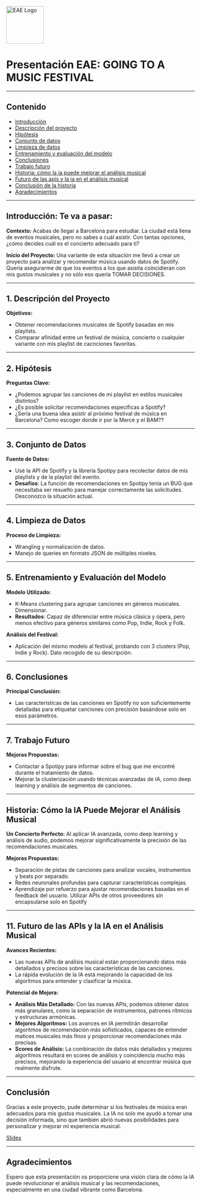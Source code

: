 <img src="https://www.eaebarcelona.com/sites/eae.bcn/themes/custom/eae_mad/logo.webp" alt="EAE Logo" width="100"/>

# Presentación EAE: GOING TO A MUSIC FESTIVAL

---

## Contenido
- [Introducción](#introducción)
- [Descripción del proyecto](#descripción-del-proyecto)
- [Hipótesis](#hipótesis)
- [Conjunto de datos](#conjunto-de-datos)
- [Limpieza de datos](#limpieza-de-datos)
- [Entrenamiento y evaluación del modelo](#entrenamiento-y-evaluación-del-modelo)
- [Conclusiones](#conclusiones)
- [Trabajo futuro](#trabajo-futuro)
- [Historia: cómo la ia puede mejorar el análisis musical](#historia-cómo-la-ia-puede-mejorar-el-análisis-musical)
- [Futuro de las apis y la ia en el análisis musical](#futuro-de-las-apis-y-la-ia-en-el-análisis-musical)
- [Conclusión de la historia](#conclusión-de-la-historia)
- [Agradecimientos](#agradecimientos)


---

<a name="introducción"></a>
## Introducción: Te va a pasar:

**Contexto:**
Acabas de llegar a Barcelona para estudiar. La ciudad está llena de eventos musicales, pero no sabes a cuál asistir. Con tantas opciones, ¿cómo decides cuál es el concierto adecuado para ti?

**Inicio del Proyecto:**
Una variante de esta situación me llevó a crear un proyecto para analizar y recomendar música usando datos de Spotify. Quería asegurarme de que los eventos a los que asistía coincidieran con mis gustos musicales y no sólo eso quería TOMAR DECISIONES.

---

<a name="descripción-del-proyecto"></a>
## 1. Descripción del Proyecto

**Objetivos:**
- Obtener recomendaciones musicales de Spotify basadas en mis playlists.
- Comparar afinidad entre un festival de música, concierto o cualquier variante con mis playlist de cacnciones favoritas.

---

<a name="hipótesis"></a>
## 2. Hipótesis

**Preguntas Clave:**
- ¿Podemos agrupar las canciones de mi playlist en estilos musicales distintos?
- ¿Es posible solicitar recomendaciones específicas a Spotify?
- ¿Sería una buena idea asistir al próximo festival de música en Barcelona? Como escoger donde ir por la Mercé y el BAM??

---

<a name="conjunto-de-datos"></a>
## 3. Conjunto de Datos

**Fuente de Datos:**
- Usé la API de Spotify y la librería Spotipy para recolectar datos de mis playlists y de la playlist del evento.
- **Desafíos**: La función de recomendaciones en Spotipy tenía un BUG que necesitaba ser resuelto para manejar correctamente las solicitudes. Desconozco la situación actual.

---

<a name="limpieza-de-datos"></a>
## 4. Limpieza de Datos

**Proceso de Limpieza:**
- Wrangling y normalización de datos. 
- Manejo de queries en formato JSON de múltiples niveles.

---

<a name="entrenamiento-y-evaluación-del-modelo"></a>
## 5. Entrenamiento y Evaluación del Modelo

**Modelo Utilizado:**
- K-Means clustering para agrupar canciones en géneros musicales. Dimensionar.
- **Resultados**: Capaz de diferenciar entre música clásica y ópera, pero menos efectivo para géneros similares como Pop, Indie, Rock y Folk. 

**Análisis del Festival:**
- Aplicación del mismo modelo al festival, probando con 3 clusters (Pop, Indie y Rock). Dato recogido de su descripción.

---

<a name="conclusiones"></a>
## 6. Conclusiones

**Principal Conclusión:**
- Las características de las canciones en Spotify no son suficientemente detalladas para etiquetar canciones con precisión basándose solo en esos parámetros.

---

<a name="trabajo-futuro"></a>
## 7. Trabajo Futuro

**Mejoras Propuestas:**
- Contactar a Spotipy para informar sobre el bug que me encontré durante el tratamiento de datos.
- Mejorar la clusterización usando técnicas avanzadas de IA, como deep learning y análisis de segmentos de canciones.

---

<a name="historia-cómo-la-ia-puede-mejorar-el-análisis-musical"></a>
## Historia: Cómo la IA Puede Mejorar el Análisis Musical

**Un Concierto Perfecto:**
Al aplicar IA avanzada, como deep learning y análisis de audio, podemos mejorar significativamente la precisión de las recomendaciones musicales.

**Mejoras Propuestas:**
- Separación de pistas de canciones para analizar vocales, instrumentos y beats por separado.
- Redes neuronales profundas para capturar características complejas.
- Aprendizaje por refuerzo para ajustar recomendaciones basadas en el feedback del usuario. Utilizar APIs de otros proveedores sin encapsularse solo en Spotify

---

<a name="futuro-de-las-apis-y-la-ia-en-el-análisis-musical"></a>
## 11. Futuro de las APIs y la IA en el Análisis Musical

**Avances Recientes:**
- Las nuevas APIs de análisis musical están proporcionando datos más detallados y precisos sobre las características de las canciones.
- La rápida evolución de la IA está mejorando la capacidad de los algoritmos para entender y clasificar la música.

**Potencial de Mejora:**
- **Análisis Más Detallado:** Con las nuevas APIs, podemos obtener datos más granulares, como la separación de instrumentos, patrones rítmicos y estructuras armónicas.
- **Mejores Algoritmos:** Los avances en IA permitirán desarrollar algoritmos de recomendación más sofisticados, capaces de entender matices musicales más finos y proporcionar recomendaciones más precisas.
- **Scores de Análisis:** La combinación de datos más detallados y mejores algoritmos resultará en scores de análisis y coincidencia mucho más precisos, mejorando la experiencia del usuario al encontrar música que realmente disfrute.

---

<a name="conclusión-de-la-historia"></a>
## Conclusión

Gracias a este proyecto, pude determinar si los festivales de música eran adecuados para mis gustos musicales. La IA no solo me ayudó a tomar una decisión informada, sino que también abrió nuevas posibilidades para personalizar y mejorar mi experiencia musical.

[Slides](https://slides.com/josepforadada/deck-6#/)  

---

<a name="agradecimientos"></a>
## Agradecimientos

Espero que esta presentación os proporcione una visión clara de cómo la IA puede revolucionar el análisis musical y las recomendaciones, especialmente en una ciudad vibrante como Barcelona.
